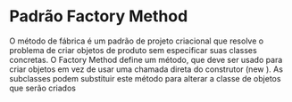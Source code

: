 # Padrão Factory Method

O método de fábrica é um padrão de projeto criacional que resolve o problema de criar objetos de produto sem especificar suas classes concretas.
 O Factory Method define um método, que deve ser usado para criar objetos em vez de usar uma chamada direta do construtor (new ). As subclasses podem substituir este método para alterar a classe de objetos que serão criados